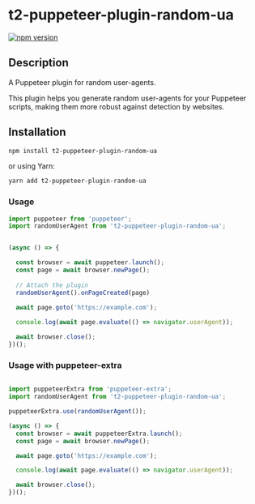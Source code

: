 # t2-puppeteer-plugin-random-ua

[![npm version](https://badge.fury.io/js/t2-puppeteer-plugin-random-ua.svg)](https://badge.fury.io/js/t2-puppeteer-plugin-random-ua)

## Description

A Puppeteer plugin for random user-agents.

This plugin helps you generate random user-agents for your Puppeteer scripts, making them more robust against detection by websites.

## Installation

```bash
npm install t2-puppeteer-plugin-random-ua
```

or using Yarn:

```bash
yarn add t2-puppeteer-plugin-random-ua
```


### Usage


```js
import puppeteer from 'puppeteer';
import randomUserAgent from 't2-puppeteer-plugin-random-ua';


(async () => {

  const browser = await puppeteer.launch();
  const page = await browser.newPage();
  
  // Attach the plugin
  randomUserAgent().onPageCreated(page)
  
  await page.goto('https://example.com');

  console.log(await page.evaluate(() => navigator.userAgent));

  await browser.close();
})();

```


### Usage with puppeteer-extra



```js

import puppeteerExtra from 'puppeteer-extra';
import randomUserAgent from 't2-puppeteer-plugin-random-ua';

puppeteerExtra.use(randomUserAgent());

(async () => {
  const browser = await puppeteerExtra.launch();
  const page = await browser.newPage();

  await page.goto('https://example.com');

  console.log(await page.evaluate(() => navigator.userAgent));

  await browser.close();
})();

```


